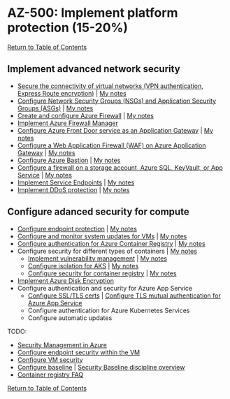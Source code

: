 # AZ-500: Implement platform protection (15-20%)

[Return to Table of Contents](../README.md)

## Implement advanced network security

* [Secure the connectivity of virtual networks (VPN authentication, Express Route encryption)](https://docs.microsoft.com/en-us/azure/virtual-network/virtual-networks-overview) | [My notes](10-Secure%20the%20connectivity%20of%20virtual%20networks%20(VPN%20authentication,%20Express%20Route%20encryption).md)
* [Configure Network Security Groups (NSGs) and Application Security Groups (ASGs)](https://docs.microsoft.com/en-us/azure/virtual-network/network-security-groups-overview) | [My notes](11-Configure%20Network%20Security%20Groups%20(NSGs)%20and%20Application%20Security%20Groups%20(ASGs).md)
* [Create and configure Azure Firewall](https://docs.microsoft.com/en-us/azure/firewall/features) | [My notes](12-Create%20and%20configure%20Azure%20Firewall.md)
* [Implement Azure Firewall Manager](https://docs.microsoft.com/en-us/azure/firewall/tutorial-firewall-deploy-portal)
* [Configure Azure Front Door service as an Application Gateway](https://docs.microsoft.com/en-us/azure/frontdoor/front-door-overview) | [My notes](14-Configure%20Azure%20Front%20Door%20service%20as%20an%20Application%20Gateway.md)
* [Configure a Web Application Firewall (WAF) on Azure Application Gateway](https://docs.microsoft.com/en-us/azure/web-application-firewall/ag/ag-overview) | [My notes](15-Configure%20a%20Web%20Application%20Firewall%20(WAF)%20on%20Azure%20Application%20Gateway.md)
* [Configure Azure Bastion](https://www.youtube.com/watch?v=WElUQm02BTU&list=PLLasX02E8BPDT2Z2pdCHNCkENpcQWy5n6&index=79) | [My notes](16-Configure%20Azure%20Bastion.md)
* [Configure a firewall on a storage account, Azure SQL, KeyVault, or App Service](https://docs.microsoft.com/en-us/azure/storage/common/azure-defender-storage-configure) | [My notes](17-Configure%20a%20firewall%20on%20a%20storage%20account,%20Azure%20SQL,%20KeyVault,%20or%20App%20Service.md)
* [Implement Service Endpoints](https://docs.microsoft.com/en-us/azure/virtual-network/virtual-network-service-endpoints-overview) | [My notes](18-Implement%20Service%20Endpoints.md)
* [Implement DDoS protection](https://docs.microsoft.com/en-us/azure/ddos-protection/ddos-protection-overview) | [My notes](19-Implement%20DDoS%20protection.md)

## Configure adanced security for compute

* [Configure endpoint protection](https://docs.microsoft.com/en-us/azure/architecture/framework/security/design-network-endpoints) | [My notes](21-Configure%20endpoint%20protection.md)
* [Configure and monitor system updates for VMs](https://docs.microsoft.com/en-us/azure/automation/update-management/overview) | [My notes](22-Configure%20and%20monitor%20system%20updates%20for%20VMs.md)
* [Configure authentication for Azure Container Registry](https://docs.microsoft.com/en-us/azure/container-registry/container-registry-authentication) | [My notes](23-Configure%20authentication%20for%20Azure%20Container%20Registry.md)
* Configure security for different types of containers | [My notes](24-Configure%20security%20for%20different%20types%20of%20containers.md)
   * [Implement vulnerability management](https://docs.microsoft.com/en-us/azure/container-instances/container-instances-image-security) | [My notes](24-1-Implement%20vulnerability%20management.md)
   * [Configure isolation for AKS](https://azure.microsoft.com/en-us/resources/container-security-in-microsoft-azure/) | [My notes](24-2-Configure%20isolation%20for%20AKS.md)
   * [Configure security for container registry](https://docs.microsoft.com/en-us/azure/container-registry/container-registry-authentication) | [My notes](23-Configure%20authentication%20for%20Azure%20Container%20Registry.md#other-security-features-of-acr)
* [Implement Azure Disk Encryption](https://docs.microsoft.com/en-us/azure/security/fundamentals/azure-disk-encryption-vms-vmss)
* Configure authentication and security for Azure App Service
   * [Configure SSL/TLS certs](https://docs.microsoft.com/en-us/azure/cloud-services/cloud-services-configure-ssl-certificate-portal) | [Configure TLS mutual authentication for Azure App Service](https://docs.microsoft.com/en-us/azure/app-service/app-service-web-configure-tls-mutual-auth)
   * Configure authentication for Azure Kubernetes Services
   * Configure automatic updates



TODO:
* [Security Management in Azure](https://docs.microsoft.com/en-us/azure/security/fundamentals/management)
* [Configure endpoint security within the VM](https://docs.microsoft.com/en-us/azure/security/fundamentals/antimalware)
* [Configure VM security](https://docs.microsoft.com/en-us/azure/security/fundamentals/iaas)
* [Configure baseline](https://docs.microsoft.com/en-us/azure/cloud-adoption-framework/govern/security-baseline/toolchain) | [Security Baseline discipline overview](https://docs.microsoft.com/en-us/azure/cloud-adoption-framework/govern/security-baseline/)
* [Container registry FAQ](https://docs.microsoft.com/en-us/azure/container-registry/container-registry-faq)


[Return to Table of Contents](../README.md)